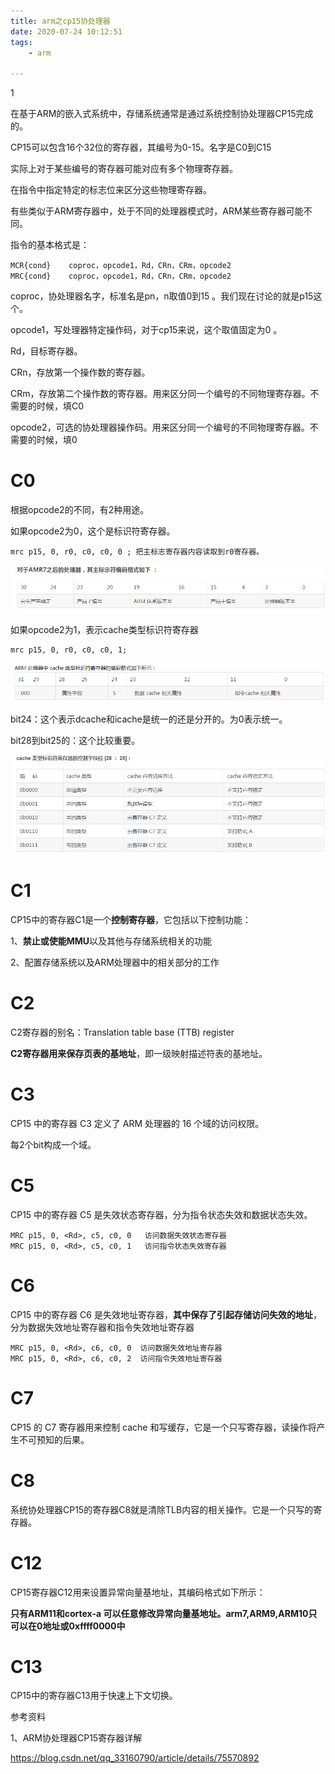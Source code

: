 ```yaml
---
title: arm之cp15协处理器
date: 2020-07-24 10:12:51
tags:
	- arm

---
```


1

在基于ARM的嵌入式系统中，存储系统通常是通过系统控制协处理器CP15完成的。

CP15可以包含16个32位的寄存器，其编号为0-15。名字是C0到C15

实际上对于某些编号的寄存器可能对应有多个物理寄存器。

在指令中指定特定的标志位来区分这些物理寄存器。

有些类似于ARM寄存器中，处于不同的处理器模式时，ARM某些寄存器可能不同。

指令的基本格式是：

```
MCR{cond}    coproc，opcode1，Rd，CRn，CRm，opcode2
MRC{cond}    coproc，opcode1，Rd，CRn，CRm，opcode2
```

coproc，协处理器名字，标准名是pn，n取值0到15 。我们现在讨论的就是p15这个。

opcode1，写处理器特定操作码，对于cp15来说，这个取值固定为0 。

Rd，目标寄存器。

CRn，存放第一个操作数的寄存器。

CRm，存放第二个操作数的寄存器。用来区分同一个编号的不同物理寄存器。不需要的时候，填C0

opcode2，可选的协处理器操作码。用来区分同一个编号的不同物理寄存器。不需要的时候，填0



# C0

根据opcode2的不同，有2种用途。

如果opcode2为0，这个是标识符寄存器。

```
mrc p15, 0, r0, c0, c0, 0 ; 把主标志寄存器内容读取到r0寄存器。
```

![1595557368024](../images/random_name/1595557368024.png)

如果opcode2为1，表示cache类型标识符寄存器

```
mrc p15, 0, r0, c0, c0, 1; 
```

![1595557380601](../images/random_name/1595557380601.png)

bit24：这个表示dcache和icache是统一的还是分开的。为0表示统一。

bit28到bit25的：这个比较重要。

![1595557483369](../images/random_name/1595557483369.png)

# C1

CP15中的寄存器C1是一个**控制寄存器**，它包括以下控制功能：

1、**禁止或使能MMU**以及其他与存储系统相关的功能

2、配置存储系统以及ARM处理器中的相关部分的工作

# C2

C2寄存器的别名：Translation table base (TTB) register

**C2寄存器用来保存页表的基地址**，即一级映射描述符表的基地址。

# C3

CP15 中的寄存器 C3 定义了 ARM 处理器的 16 个域的访问权限。

每2个bit构成一个域。

# C5

CP15 中的寄存器 C5 是失效状态寄存器，分为指令状态失效和数据状态失效。

```
MRC p15, 0, <Rd>, c5, c0, 0   访问数据失效状态寄存器
MRC p15, 0, <Rd>, c5, c0, 1   访问指令状态失效寄存器
```

# C6

CP15 中的寄存器 C6 是失效地址寄存器，**其中保存了引起存储访问失效的地址**，分为数据失效地址寄存器和指令失效地址寄存器

```
MRC p15, 0, <Rd>, c6, c0, 0  访问数据失效地址寄存器
MRC p15, 0, <Rd>, c6, c0, 2  访问指令失效地址寄存器
```

# C7

CP15 的 C7 寄存器用来控制 cache 和写缓存，它是一个只写寄存器，读操作将产生不可预知的后果。

# C8

系统协处理器CP15的寄存器C8就是清除TLB内容的相关操作。它是一个只写的寄存器。

# C12

CP15寄存器C12用来设置异常向量基地址，其编码格式如下所示：

**只有ARM11和cortex-a 可以任意修改异常向量基地址。arm7,ARM9,ARM10只可以在0地址或0xffff0000中** 



# C13

CP15中的寄存器C13用于快速上下文切换。

参考资料

1、ARM协处理器CP15寄存器详解

https://blog.csdn.net/qq_33160790/article/details/75570892